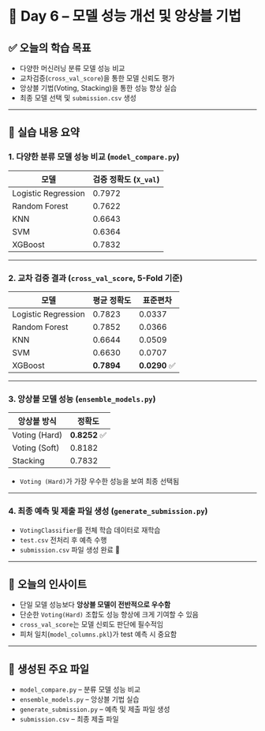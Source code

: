 # 📅 Day 6 – 모델 성능 개선 및 앙상블 기법

## ✅ 오늘의 학습 목표
- 다양한 머신러닝 분류 모델 성능 비교
- 교차검증(`cross_val_score`)을 통한 모델 신뢰도 평가
- 앙상블 기법(Voting, Stacking)을 통한 성능 향상 실습
- 최종 모델 선택 및 `submission.csv` 생성

---

## 🧪 실습 내용 요약

### 1. 다양한 분류 모델 성능 비교 (`model_compare.py`)
| 모델 | 검증 정확도 (`X_val`) |
|------|------------------------|
| Logistic Regression | 0.7972 |
| Random Forest        | 0.7622 |
| KNN                  | 0.6643 |
| SVM                  | 0.6364 |
| XGBoost              | 0.7832 |

---

### 2. 교차 검증 결과 (`cross_val_score`, 5-Fold 기준)
| 모델 | 평균 정확도 | 표준편차 |
|------|-------------|-----------|
| Logistic Regression | 0.7823 | 0.0337 |
| Random Forest        | 0.7852 | 0.0366 |
| KNN                  | 0.6644 | 0.0509 |
| SVM                  | 0.6630 | 0.0707 |
| XGBoost              | **0.7894** | **0.0290** ✅

---

### 3. 앙상블 모델 성능 (`ensemble_models.py`)
| 앙상블 방식     | 정확도 |
|----------------|--------|
| Voting (Hard)  | **0.8252** ✅
| Voting (Soft)  | 0.8182 |
| Stacking       | 0.7832 |

- `Voting (Hard)`가 가장 우수한 성능을 보여 최종 선택됨

---

### 4. 최종 예측 및 제출 파일 생성 (`generate_submission.py`)
- `VotingClassifier`를 전체 학습 데이터로 재학습
- `test.csv` 전처리 후 예측 수행
- `submission.csv` 파일 생성 완료 🎉

---

## 🧠 오늘의 인사이트
- 단일 모델 성능보다 **앙상블 모델이 전반적으로 우수함**
- 단순한 `Voting(Hard)` 조합도 성능 향상에 크게 기여할 수 있음
- `cross_val_score`는 모델 신뢰도 판단에 필수적임
- 피처 일치(`model_columns.pkl`)가 test 예측 시 중요함

---

## 📁 생성된 주요 파일
- `model_compare.py` – 분류 모델 성능 비교
- `ensemble_models.py` – 앙상블 기법 실습
- `generate_submission.py` – 예측 및 제출 파일 생성
- `submission.csv` – 최종 제출 파일
